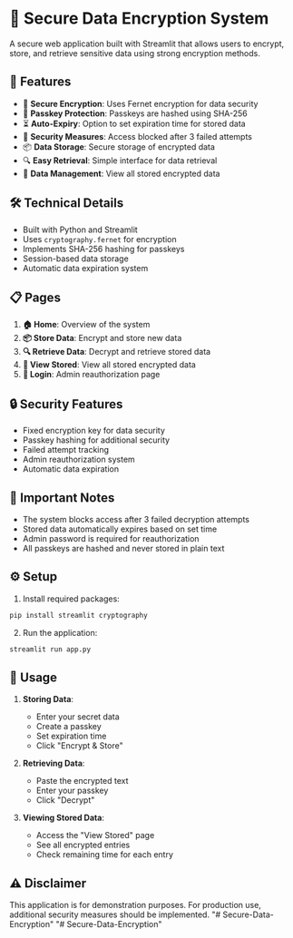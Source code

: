 # 🔐 Secure Data Encryption System

A secure web application built with Streamlit that allows users to encrypt, store, and retrieve sensitive data using strong encryption methods.

## 🚀 Features

- 🔐 **Secure Encryption**: Uses Fernet encryption for data security
- 🔑 **Passkey Protection**: Passkeys are hashed using SHA-256
- ⏳ **Auto-Expiry**: Option to set expiration time for stored data
- 🚫 **Security Measures**: Access blocked after 3 failed attempts
- 📦 **Data Storage**: Secure storage of encrypted data
- 🔍 **Easy Retrieval**: Simple interface for data retrieval
- 📂 **Data Management**: View all stored encrypted data

## 🛠️ Technical Details

- Built with Python and Streamlit
- Uses `cryptography.fernet` for encryption
- Implements SHA-256 hashing for passkeys
- Session-based data storage
- Automatic data expiration system

## 📋 Pages

1. **🏠 Home**: Overview of the system
2. **📦 Store Data**: Encrypt and store new data
3. **🔍 Retrieve Data**: Decrypt and retrieve stored data
4. **📂 View Stored**: View all stored encrypted data
5. **🔑 Login**: Admin reauthorization page

## 🔒 Security Features

- Fixed encryption key for data security
- Passkey hashing for additional security
- Failed attempt tracking
- Admin reauthorization system
- Automatic data expiration

## 🚨 Important Notes

- The system blocks access after 3 failed decryption attempts
- Stored data automatically expires based on set time
- Admin password is required for reauthorization
- All passkeys are hashed and never stored in plain text

## ⚙️ Setup

1. Install required packages:
```bash
pip install streamlit cryptography
```

2. Run the application:
```bash
streamlit run app.py
```

## 📝 Usage

1. **Storing Data**:
   - Enter your secret data
   - Create a passkey
   - Set expiration time
   - Click "Encrypt & Store"

2. **Retrieving Data**:
   - Paste the encrypted text
   - Enter your passkey
   - Click "Decrypt"

3. **Viewing Stored Data**:
   - Access the "View Stored" page
   - See all encrypted entries
   - Check remaining time for each entry

## ⚠️ Disclaimer

This application is for demonstration purposes. For production use, additional security measures should be implemented. "# Secure-Data-Encryption" 
"# Secure-Data-Encryption" 
